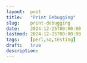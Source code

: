 ```yaml
---
layout:  post
title:   "Print Debugging"
slug:    print-debugging
date:    2024-12-25T00:00:00
lastmod: 2024-12-25T00:00:00
tags:    [perl,sq,testing]
draft:   true
description:
---
```

